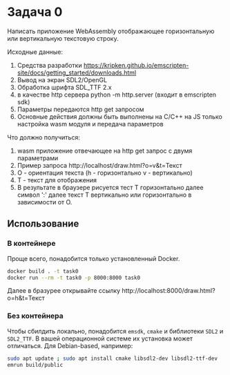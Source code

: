 # Задача 0

Написать приложение WebAssembly отображающее горизонтальную или вертикальную текстовую строку.

Исходные данные:
1.	Средства разработки https://kripken.github.io/emscripten-site/docs/getting_started/downloads.html 
2.	Вывод на экран SDL2/OpenGL 
3.	Обработка шрифта SDL_TTF 2.x
4.	в качестве http сервера python -m http.server (входит в emscripten sdk)
5.	Параметры передаются http get запросом
6.	Основные действия должны быть выполнены на C/C++ на JS только настройка wasm модуля и передача параметров

Что должно получиться:
1.	wasm приложение отвечающее на http get запрос с двумя параметрами
2.	Пример запроса http://localhost/draw.html?o=v&t=Текст
3.	O - ориентация текста (h - горизонтально v - вертикально)
4.	T - текст для отображения
5.	В результате в браузере рисуется тест T горизонтально далее символ ':' далее текст T вертикально или горизонтально в зависимости от O.

## Использование

### В контейнере
Проще всего, понадобится только установленный Docker.
```bash
docker build . -t task0
docker run --rm -t task0 -p 8000:8000 task0
```
Далее в бразурее открывайте ссылку http://localhost:8000/draw.html?o=h&t=Текст

### Без контейнера
Чтобы сбилдить локально, понадобится `emsdk`, `cmake` и библиотеки `SDL2` и `SDL2_TTF`. В вашей операционной системе их установка может отличаться. Для Debian-based, например:
```bash
sudo apt update ; sudo apt install cmake libsdl2-dev libsdl2-ttf-dev
emrun build/public
```
